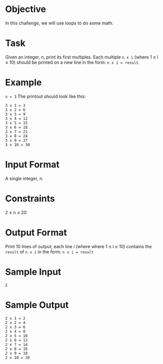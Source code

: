 # Objective
In this challenge, we will use loops to do some math.

# Task
Given an integer, *n*, print its first multiples. Each multiple `n x i` (where 1 ≤ i ≤ 10) should be printed on a new line in the form: `n x i = result`.

# Example
`n = 3`
The printout should look like this:
```
3 x 1 = 3
3 x 2 = 6
3 x 3 = 9
3 x 4 = 12
3 x 5 = 15
3 x 6 = 18
3 x 7 = 21
3 x 8 = 24
3 x 9 = 27
3 x 10 = 30
```

# Input Format
A single integer, *n*.

# Constraints
2 ≤ n ≤ 20

# Output Format
Print 10 lines of output; each line *i* (where where 1 ≤ i ≤ 10) contains the `result` of `n x i` in the form:
`n x i = result`

# Sample Input
```
2
```

# Sample Output
```
2 x 1 = 2
2 x 2 = 4
2 x 3 = 6
2 x 4 = 8
2 x 5 = 10
2 x 6 = 12
2 x 7 = 14
2 x 8 = 16
2 x 9 = 18
2 x 10 = 20
```